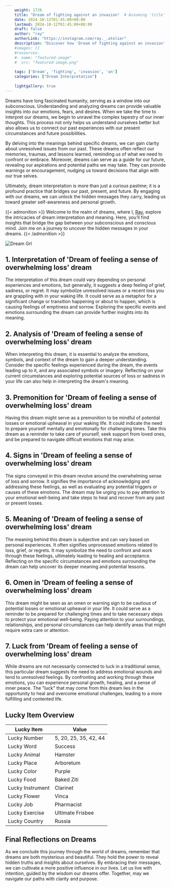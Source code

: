 ```yaml
---
    weight: 1726
    title: "Dream of fighting against an invasion"  # Assuming 'title' column exists
    date: 2024-10-12T01:45:00+08:00
    lastmod: 2024-10-12T01:45:00+08:00
    draft: false
    author: "ray"
    authorLink: "https://instagram.com/ray._.atelier"
    description: "Discover how 'Dream of fighting against an invasion' can interpret your future and uncover its significant meanings in your life."
    #images: []
    #resources:
    #- name: "featured-image"
    #  src: "featured-image.png"
    
    tags: ['Dream', 'fighting', 'invasion', 'an']
    categories: ["Dream Interpretation"]
    
    lightgallery: true
---
```

    
Dreams have long fascinated humanity, serving as a window into our subconscious. Understanding and analyzing dreams can provide valuable insights into our emotions, fears, and desires. When we take the time to interpret our dreams, we begin to unravel the complex tapestry of our inner thoughts. This process not only helps us understand ourselves better but also allows us to connect our past experiences with our present circumstances and future possibilities.

By delving into the meanings behind specific dreams, we can gain clarity about unresolved issues from our past. These dreams often reflect our memories, traumas, and lessons learned, reminding us of what we need to confront or embrace. Moreover, dreams can serve as a guide for our future, revealing our aspirations and potential paths we may take. They can provide warnings or encouragement, nudging us toward decisions that align with our true selves.

Ultimately, dream interpretation is more than just a curious pastime; it is a profound practice that bridges our past, present, and future. By engaging with our dreams, we can unlock the hidden messages they carry, leading us toward greater self-awareness and personal growth.

{{< admonition >}}
Welcome to the realm of dreams, where I, [Ray](https://instagram.com/ray._.atelier), explore the intricacies of dream interpretation and meaning. Here, you’ll find insights that bridge the gap between your subconscious and conscious mind. Join me on a journey to uncover the hidden messages in your dreams.
{{< /admonition >}}

![Dream Grl](https://cdn.pixabay.com/photo/2017/11/02/03/35/gothic-2910057_1280.jpg "Dream Grl")

## 1. Interpretation of 'Dream of feeling a sense of overwhelming loss' dream

The interpretation of this dream could vary depending on personal experiences and emotions, but generally, it suggests a deep feeling of grief, sadness, or regret. It may symbolize unresolved issues or a recent loss you are grappling with in your waking life. It could serve as a metaphor for a significant change or transition happening or about to happen, which is causing feelings of emptiness and sorrow. Exploring the specific events and emotions surrounding the dream can provide further insights into its meaning.

## 2. Analysis of 'Dream of feeling a sense of overwhelming loss' dream

When interpreting this dream, it is essential to analyze the emotions, symbols, and context of the dream to gain a deeper understanding. Consider the specific feelings experienced during the dream, the events leading up to it, and any associated symbols or imagery. Reflecting on your current circumstances and exploring potential sources of loss or sadness in your life can also help in interpreting the dream's meaning.

## 3. Premonition for 'Dream of feeling a sense of overwhelming loss' dream

Having this dream might serve as a premonition to be mindful of potential losses or emotional upheaval in your waking life. It could indicate the need to prepare yourself mentally and emotionally for challenging times. Take this dream as a reminder to take care of yourself, seek support from loved ones, and be prepared to navigate difficult emotions that may arise.

## 4. Signs in 'Dream of feeling a sense of overwhelming loss' dream

The signs conveyed in this dream revolve around the overwhelming sense of loss and sorrow. It signifies the importance of acknowledging and addressing these feelings, as well as evaluating any potential triggers or causes of these emotions. The dream may be urging you to pay attention to your emotional well-being and take steps to heal and recover from any past or present losses.

## 5. Meaning of 'Dream of feeling a sense of overwhelming loss' dream

The meaning behind this dream is subjective and can vary based on personal experiences. It often signifies unprocessed emotions related to loss, grief, or regrets. It may symbolize the need to confront and work through these feelings, ultimately leading to healing and acceptance. Reflecting on the specific circumstances and emotions surrounding the dream can help uncover its deeper meaning and potential lessons.

## 6. Omen in 'Dream of feeling a sense of overwhelming loss' dream

This dream might be seen as an omen or warning sign to be cautious of potential losses or emotional upheaval in your life. It could serve as a reminder to be prepared for challenging times and to take necessary steps to protect your emotional well-being. Paying attention to your surroundings, relationships, and personal circumstances can help identify areas that might require extra care or attention.

## 7. Luck from 'Dream of feeling a sense of overwhelming loss' dream

While dreams are not necessarily connected to luck in a traditional sense, this particular dream suggests the need to address emotional wounds and tend to unresolved feelings. By confronting and working through these emotions, you can experience personal growth, healing, and a sense of inner peace. The "luck" that may come from this dream lies in the opportunity to heal and overcome emotional challenges, leading to a more fulfilling and contented life.

## Lucky Item Overview
| Lucky Item          | Value              |
|---------------|--------------------|
| Lucky Number        | 5, 20, 25, 35, 42, 44  |
| Lucky Word          | Success |
| Lucky Animal        | Hamster |
| Lucky Place         | Arboretum     |
| Lucky Color         | Purple     |
| Lucky Food          | Baked Ziti      |
| Lucky Instrument    | Clarinet |
| Lucky Flower        | Vinca    |
| Lucky Job           | Pharmacist       |
| Lucky Exercise      | Ultimate Frisbee  |
| Lucky Country       | Russia    |


##  Final Reflections on Dreams

As we conclude this journey through the world of dreams, remember that dreams are both mysterious and beautiful. They hold the power to reveal hidden truths and insights about ourselves. By embracing their messages, we can cultivate a more positive influence in our lives. Let us live with intention, guided by the wisdom our dreams offer. Together, may we navigate our paths with clarity and purpose.
